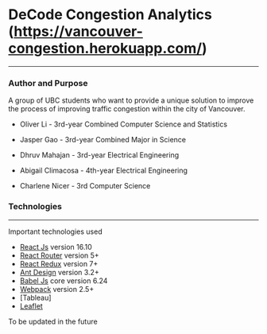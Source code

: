 # DeCode Congestion Analytics (https://vancouver-congestion.herokuapp.com/)

----------
### Author and Purpose

A group of UBC students who want to provide a unique solution to improve the process of improving traffic congestion within the city of Vancouver.

* Oliver Li - 3rd-year Combined Computer Science and Statistics

* Jasper Gao - 3rd-year Combined Major in Science

* Dhruv Mahajan -  3rd-year Electrical Engineering

* Abigail Climacosa - 4th-year Electrical Engineering

* Charlene Nicer - 3rd Computer Science

### Technologies
----------
Important technologies used
* [React Js](https://github.com/reactjs) version 16.10
* [React Router](https://github.com/ReactTraining/react-router) version 5+
* [React Redux](https://github.com/reactjs/react-redux) version 7+
* [Ant Design](https://ant.design) version 3.2+
* [Babel Js](https://babeljs.io/) core version 6.24
* [Webpack](https://webpack.js.org/) version 2.5+
* [Tableau]
* [Leaflet](GIS)

To be updated in the future
